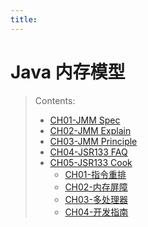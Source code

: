 ```yaml
---
title:
---
```


# Java 内存模型

> Contents:
> - [CH01-JMM Spec](CH01-JMM-Spec.html)
> - [CH02-JMM Explain](CH02-JMM-Explain.html)
> - [CH03-JMM Principle](CH03-JMM-Principle.html)
> - [CH04-JSR133 FAQ](CH04-JSR133-FAQ.html)
> - [CH05-JSR133 Cook](CH05-JSR133-Cook.html)
>   - [CH01-指令重排](CH05-JSR133-Cook/CH01-Instruction-Resort.html)
>   - [CH02-内存屏障](CH05-JSR133-Cook/CH02-Memory-Barriers.html)
>   - [CH03-多处理器](CH05-JSR133-Cook/CH03-Multi-CPU.html)
>   - [CH04-开发指南](CH05-JSR133-Cook/CH04-Dev-Guide.html)